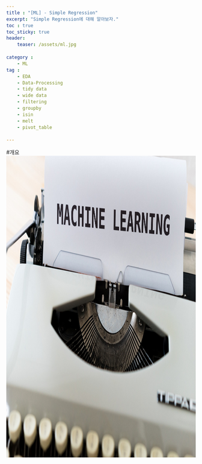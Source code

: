 ```yaml
---
title : "[ML] - Simple Regression"
excerpt: "Simple Regression에 대해 알아보자."
toc : true 
toc_sticky: true
header:
    teaser: /assets/ml.jpg

category :
    - ML
tag : 
    - EDA
    - Data-Processing
    - tidy data 
    - wide data
    - filtering
    - groupby
    - isin
    - melt
    - pivot_table

---
```


#개요
<img src='/assets/ml.jpg' width = 1000 height = 800 >

<br/>